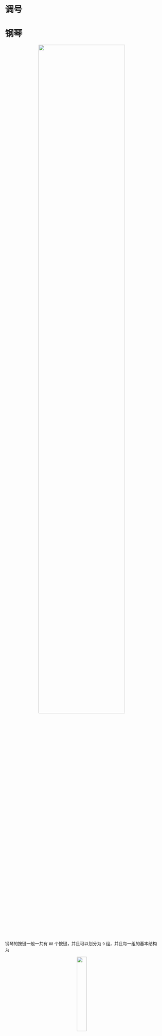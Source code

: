 # 调号


# 钢琴

<p style="text-align:center;"><img src="../../image/foundation/pianoKey.jpg" width="75%" align="middle" /></p>

钢琴的按键一般一共有 `88` 个按键，并且可以划分为 `9` 组，并且每一组的基本结构为

<p style="text-align:center;"><img src="../../image/foundation/pianoSingleKeys.jpg" width="25%" align="middle" /></p>

对于这些按键，在描述的时候不可能通过具体的音高(单位`Hz`)来区分，所以人为的给这些音取了七个名字，即「音名」。**这七个音名在钢琴键中的每一个组中都一样，即每组中七个白键的名字，然后在配合变音符号，又能给出五个黑键的音名。**

<p style="text-align:center;"><img src="../../image/foundation/pitchNamePiano.jpg" width="25%" align="middle" /></p>

<p style="text-align:center;"><img src="../../image/foundation/digitalScale.png" width="75%" align="middle" /></p>

每一组有七个白键和五个黑键，`7 + 5 = 12`，**即这十二按键其实就是十二平均律中的十二个音。钢琴按键又划分了九组，这九组其实就是实现了十二个音的高低音。**

<p style="text-align:center;"><img src="../../image/foundation/temperament.jpg" width="75%" align="middle" /></p>


# 音的基本定义

## 乐音/噪音 

- **乐音：** 规则震动，频率稳定，例如钢琴每个琴键发出的音，频率都是固定的

<p style="text-align:center;"><img src="../../image/foundation/musicalTone.jpg" width="50%" align="middle" /></p>

- **噪音：** 震动不规则，频率不稳定，例如鼓发出的声音，没有明显独立的频率

<p style="text-align:center;"><img src="../../image/foundation/noise.jpg" width="50%" align="middle" /></p>

- **乐音体系：** 音乐中所有乐音的总和。一般指的是钢琴能发出的`88`音（88个键位）。


## 音列/音级

- **音列：** 在乐音体系中，取若干乐音，并有序的排列起来（按照音高升序或者降序），组成的数列。例如

    $$
    \begin{array}{l}
        音列1：\begin{bmatrix}
            C & D & G & A
        \end{bmatrix} \\
        音列2：\begin{bmatrix}
            D & E & G 
        \end{bmatrix} \\
        \dotsm
    \end{array}
    $$

- **音级**：乐音体系中的每一个音，都是音级，由音级组成了音列
   - **基本音级：** 音名 `CDEFGAB` 表示的音级，**在钢琴按键中，只看一个组的，其余组一样**
   - **变化音级：** 基本音级通过升降符号变化而来的音级
    <p style="text-align:center;"><img src="../../image/foundation/pianoAccidental.jpg" width="25%" align="middle" /></p>

## 半音/全音

- **半音：** 两个音级之间的最小距离（音高相差多少Hz，具体数值不用关心）
- **全音：** 两个半音之和

- **自然：** 不考虑变音符号，两个音级在`CDEFGAB`循环序列中是相邻的
    <p style="text-align:center;"><img src="../../image/foundation/natural.jpg" width="50%" align="middle" /></p>
- **变化：** 不考虑变音符号，两个音级在`CDEFGAB`循环序列中不是相邻的
    <p style="text-align:center;"><img src="../../image/foundation/variable.jpg" width="50%" align="middle" /></p>

- **自然半(全)音**：两个音级（考虑升降符号了）在「自然」的前提下，相差半(全)音
- **变化半(全)音**：两个音级（考虑升降符号了）在「变化」的前提下，相差半(全)音


# 七音的扩展

## 变化音级

获取到变化音级，实在原来的基本音级上添加「变音符号」

<p style="text-align:center;"><img src="../../image/foundation/accidental.jpg" width="25%" align="middle" /></p>

在基础音级 `CDEFGAB` 中引入上面的四个变音符号，就会导致同一个键会有多个音名

<p style="text-align:center;"><img src="../../image/foundation/pianoAccidental.jpg" width="25%" align="middle" /></p>

**等音：** 多个描述同一个音的音名之间关系。例如 `#C bD xB` 都描述的是同一个组内的同一个黑键，这三个音级就是等音。

> [!tip]
> 一个音之所以会有这么多名字，是为了在不同规则下，对这个音的描述更加直观、合理。例如在家里，父母和亲戚会叫你小名；在学校和工作中，同学和同事会叫你书名；在上网时，你用网名。不管怎么变，你还是你，只是为了适应不同的场合，用了不同的名称。

## 纯8度

<p style="text-align:center;"><img src="../../image/foundation/octave.jpg" width="25%" align="middle" /></p>

在钢琴键上两个相邻组中，同样音名的两个键其音高满足`1:2`的关系，这两个音的关系就被称之为「纯8度」。**这也是为啥可以键这些键利用`CDEFGAB`进行循环表示的原因，即两个音高满足倍数关系的音十分协和**。

## 音的分组

<p style="text-align:center;"><img src="../../image/foundation/pitchNameGroupPiano.jpg" width="100%" align="middle" /></p>

钢琴有`88`键，且划分为`9`组，每个组中按键名都是`CDEFGAB`，这样在一个组中，我们能轻松区分那个键是那个键，当时当有两个组时，同一个音名就对应了两个键，因此还需要有区分组的规则

### 霍尔姆茨音调记号法

1. 组名规定

    <p style="text-align:center;"><img src="../../image/foundation/helmholtzPitchNotation.jpg" width="75%" align="middle" /></p>

2. 音名规定
    <p style="text-align:center;"><img src="../../image/foundation/helmholtzPitchName.jpg" width="75%" align="middle" /></p>

    - 大字组用大写音名，小字组用小写音名
    - 音名下标为大字组组号，音名上标为小字组组号

### 科学音调记号法

<p style="text-align:center;"><img src="../../image/foundation/scientificPitchNotaion.jpg" width="75%" align="middle" /></p>

1. 组名规定：从左到右对钢琴按键组进行编号
2. 音名规定：大写音名加组号

### 简谱

<p style="text-align:center;"><img src="../../image/foundation/lowHightPitchSocre.jpg" width="75%" align="middle" /></p>

前面小节介绍了音名`CDEFGAB`如何进行分组。但是当我们使用简谱时，使用`1234567`来代替音名，那么音名的分组规则就不再适用，这里就改用高音点与低音点来标记。
- **一个点就代表纯8度的变化**
- **无高低音点的`1234567`的起始位置一般定位在「小字一组内」**。
    因为人的发音频率范围大概就是小字一组周围，并且小字一组位于键盘的中间位置，左右两边的高低音点就比较对称，都在`4`个以内。

<p style="text-align:center;"><img src="../../image/foundation/peopleRange.jpg" width="75%" align="middle" /></p>


## 特殊音名

<p style="text-align:center;"><img src="../../image/foundation/specialPitch.jpg" width="75%" align="middle" /></p>

- **中央C**：小字一组的`C`音级
- **标准音**：小字一组的`A`音级，用来校准乐器的 


# 调号

## 作用

> [tip]
> 调号可以用来确定简谱中`1234567`表示的是那些音级

<p style="text-align:center;"><img src="../../image/foundation/toneMark.jpg" width="10%" align="middle" /></p>

1. `1 (do)` 代表那个音级（音名），就从那个音名出发
2. 确定`1`后，按照 “全音-全音-半音-全音-全音-全音-半音” 顺序，从左向右循环遍历「十二平均律」得到 `234567` 代表的是哪个音级（音名）

    <p style="text-align:center;"><img src="../../image/foundation/toneMark1=d.jpg" width="50%" align="middle" /></p


## 音域

**定义：** 乐器能发出的声音的音高范围。

<p style="text-align:center;"><img src="../../image/foundation/pianoRange.jpg" width="75%" align="middle" /></p>

<p style="text-align:center;"><img src="../../image/foundation/peopleRange.jpg" width="75%" align="middle" /></p>


## 调号的起点

<p style="text-align:center;"><img src="../../image/foundation/toneMark1=c.jpg" width="75%" align="middle" /></p>

**人声的音域是包含了小字一组，并且简谱是给人用的，为了响应人体工程学，一般就把调号的起点放在了小字一组内，因此调号的`1`一般位于小字一组。** 




